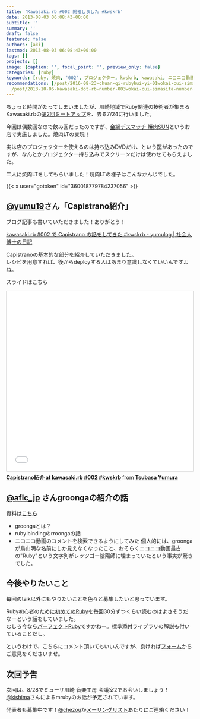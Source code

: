 ```yaml
---
title: 'Kawasaki.rb #002 開催しました #kwskrb'
date: 2013-08-03 06:08:43+00:00
subtitle: ''
summary: ''
draft: false
featured: false
authors: [aki]
lastmod: 2013-08-03 06:08:43+00:00
tags: []
projects: []
image: {caption: '', focal_point: '', preview_only: false}
categories: [ruby]
keywords: [ruby, 焼肉, '002', プロジェクター, kwskrb, kawasaki, ニコニコ動画, rb, 紹介, コメント]
recommendations: [/post/2016-08-23-chuan-qi-rubyhui-yi-01wokai-cui-simasita-number-kwsk01/,
  /post/2013-10-06-kawasaki-dot-rb-number-003wokai-cui-simasita-number-kwskrb/, /post/2013-06-29-kawasaki-dot-rb-number-001-di-1hui-mitoatupuwokai-cui-simasita-number-kwskrb/]
---
```

ちょっと時間がたってしまいましたが、川崎地域でRuby関連の技術者が集まるKawasaki.rbの[第2回ミートアップ](https://manage.doorkeeper.jp/groups/kawasakirb/events/4895)を、去る7/24に行いました。

今回は偶数回なので飲み回だったのですが、[金網デスマッチ 焼肉SUN](http://r.gnavi.co.jp/p427500/)というお店で実施しました。焼肉LTの実現！

実は店のプロジェクターを使えるのは持ち込みDVDだけ、という罠があったのですが、なんとかプロジェクター持ち込みでスクリーンだけは使わせてもらえました。

二人に焼肉LTをしてもらいました！焼肉LTの様子はこんなかんじでした。

{{< x user="gotoken" id="360018779784237056" >}}


## [@yumu19](http://twitter.com/yumu19)さん「Capistrano紹介」
ブログ記事も書いていただきました！ありがとう！

[kawasaki.rb #002 で Capistrano の話をしてきた #kwskrb - yumulog | 社会人博士の日記](http://yumulog.hatenablog.com/entry/2013/08/02/204449)

Capistranoの基本的な部分を紹介していただきました。  
レシピを用意すれば、後からdeployする人はあまり意識しなくていいんですよね。

スライドはこちら  

<iframe src="//www.slideshare.net/slideshow/embed_code/key/pDYE31FqFWqMeW" width="595" height="485" frameborder="0" marginwidth="0" marginheight="0" scrolling="no" style="border:1px solid #CCC; border-width:1px; margin-bottom:5px; max-width: 100%;" allowfullscreen> </iframe> <div style="margin-bottom:5px"> <strong> <a href="//www.slideshare.net/TsubasaYumura/capistrano-at" title="Capistrano紹介 at kawasaki.rb #002 #kwskrb" target="_blank">Capistrano紹介 at kawasaki.rb #002 #kwskrb</a> </strong> from <strong><a href="//www.slideshare.net/TsubasaYumura" target="_blank">Tsubasa Yumura</a></strong> </div>

## [@aflc\_jp](http://twitter.com/aflc_jp) さんgroongaの紹介の話
資料は[こちら](http://aflc.github.io/kawasaki.rb/1-groonga/index.html#/title)  

- groongaとは？
- ruby bindingのrroongaの話
- ニコニコ動画のコメントを検索できるようにしてみた
個人的には、groongaが鳥山明な名前にしか見えなくなったこと、おそらくニコニコ動画最古の"Ruby"という文字列がレッツゴー陰陽師に埋まっていたという事実が驚きでした。
## 今後やりたいこと
毎回のtalk以外にもやりたいことを色々と募集したいと思っています。

Ruby初心者のために[初めてのRuby](http://www.amazon.co.jp/%E5%88%9D%E3%82%81%E3%81%A6%E3%81%AERuby-Yugui/dp/4873113679)を毎回30分ずつくらい読むのはよさそうだなーという話をしていました。  
むしろ今なら[パーフェクトRuby](http://www.amazon.co.jp/gp/product/4774158798)ですかねー。標準添付ライブラリの解説も付いていることだし。

というわけで、こちらにコメント頂いてもいいんですが、良ければ[フォーム](https://docs.google.com/forms/d/1LO7NZxf0q9dQuprTQC8rVn3olvrTFSjx1jz5QLLkcBQ/viewform)からご意見をくださいませ。

## 次回予告
次回は、8/28でミューザ川崎 音楽工房 会議室2でお会いしましょう！  
[@kishima](http://twitter.com/kishima)さんによるmrubyのお話が予定されています。

発表者も募集中です！[@chezou](http://twitter.com/chezou)か[メーリングリスト](https://groups.google.com/forum/#!topic/kawasakirb/)あたりにご連絡ください！


